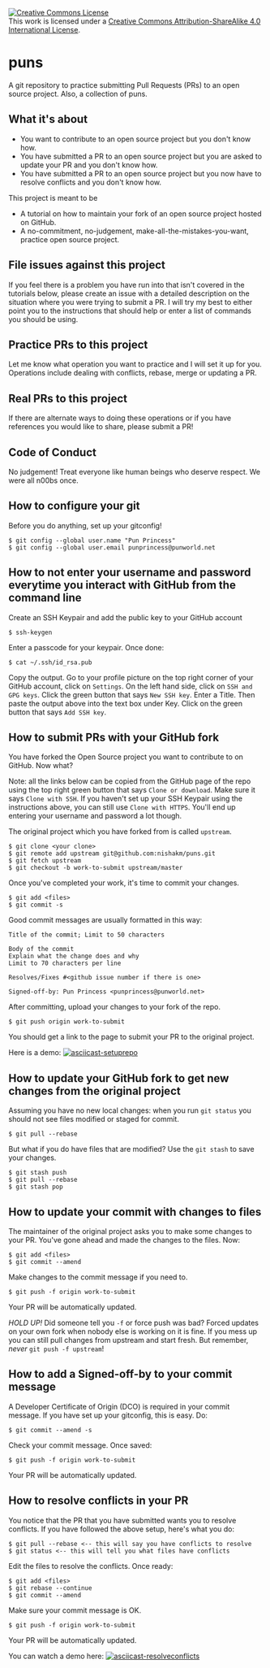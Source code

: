 <a rel="license" href="http://creativecommons.org/licenses/by-sa/4.0/"><img alt="Creative Commons License" style="border-width:0" src="https://i.creativecommons.org/l/by-sa/4.0/88x31.png" /></a><br />This work is licensed under a <a rel="license" href="http://creativecommons.org/licenses/by-sa/4.0/">Creative Commons Attribution-ShareAlike 4.0 International License</a>.
# puns
A git repository to practice submitting Pull Requests (PRs) to an open source project. Also, a collection of puns.

## What it's about

- You want to contribute to an open source project but you don't know how.
- You have submitted a PR to an open source project but you are asked to update your PR and you don't know how.
- You have submitted a PR to an open source project but you now have to resolve conflicts and you don't know how.

This project is meant to be
- A tutorial on how to maintain your fork of an open source project hosted on GitHub.
- A no-commitment, no-judgement, make-all-the-mistakes-you-want, practice open source project.

## File issues against this project
If you feel there is a problem you have run into that isn't covered in the tutorials below, please create an issue with a detailed description on the situation where you were trying to submit a PR. I will try my best to either point you to the instructions that should help or enter a list of commands you should be using.

## Practice PRs to this project
Let me know what operation you want to practice and I will set it up for you. Operations include dealing with conflicts, rebase, merge or updating a PR.

## Real PRs to this project
If there are alternate ways to doing these operations or if you have references you would like to share, please submit a PR!

## Code of Conduct
No judgement! Treat everyone like human beings who deserve respect. We were all n00bs once.

## How to configure your git
Before you do anything, set up your gitconfig!

```
$ git config --global user.name "Pun Princess"
$ git config --global user.email punprincess@punworld.net
```

## How to not enter your username and password everytime you interact with GitHub from the command line
Create an SSH Keypair and add the public key to your GitHub account

```
$ ssh-keygen
```
Enter a passcode for your keypair. Once done:
```
$ cat ~/.ssh/id_rsa.pub
```
Copy the output. Go to your profile picture on the top right corner of your GitHub account, click on `Settings`. On the left hand side, click on `SSH and GPG keys`. Click the green button that says `New SSH key`. Enter a Title. Then paste the output above into the text box under Key. Click on the green button that says `Add SSH key`.

## How to submit PRs with your GitHub fork

You have forked the Open Source project you want to contribute to on GitHub. Now what?

Note: all the links below can be copied from the GitHub page of the repo using the top right green button that says `Clone or download`. Make sure it says `Clone with SSH`. If you haven't set up your SSH Keypair using the instructions above, you can still use `Clone with HTTPS`. You'll end up entering your username and password a lot though.

The original project which you have forked from is called `upstream`.

```
$ git clone <your clone>
$ git remote add upstream git@github.com:nishakm/puns.git
$ git fetch upstream
$ git checkout -b work-to-submit upstream/master
```

Once you've completed your work, it's time to commit your changes.

```
$ git add <files>
$ git commit -s
```

Good commit messages are usually formatted in this way:

```
Title of the commit; Limit to 50 characters

Body of the commit
Explain what the change does and why
Limit to 70 characters per line

Resolves/Fixes #<github issue number if there is one>

Signed-off-by: Pun Princess <punprincess@punworld.net>
```

After committing, upload your changes to your fork of the repo.

```
$ git push origin work-to-submit
```

You should get a link to the page to submit your PR to the original project.

Here is a demo:
[![asciicast-setuprepo](https://asciinema.org/a/203606.png)](https://asciinema.org/a/203606)

## How to update your GitHub fork to get new changes from the original project

Assuming you have no new local changes: when you run `git status` you should not see files modified or staged for commit.

```
$ git pull --rebase
```

But what if you do have files that are modified? Use the `git stash` to save your changes.

```
$ git stash push
$ git pull --rebase
$ git stash pop
```

## How to update your commit with changes to files
The maintainer of the original project asks you to make some changes to your PR. You've gone ahead and made the changes to the files. Now:

```
$ git add <files>
$ git commit --amend
```

Make changes to the commit message if you need to.

```
$ git push -f origin work-to-submit
```

Your PR will be automatically updated.

*HOLD UP!* Did someone tell you `-f` or force push was bad? Forced updates on your own fork when nobody else is working on it is fine. If you mess up you can still pull changes from upstream and start fresh. But remember, *never* `git push -f upstream`!

## How to add a Signed-off-by to your commit message
A Developer Certificate of Origin (DCO) is required in your commit message. If you have set up your gitconfig, this is easy. Do:

```
$ git commit --amend -s
```

Check your commit message. Once saved:

```
$ git push -f origin work-to-submit
```

Your PR will be automatically updated.

## How to resolve conflicts in your PR
You notice that the PR that you have submitted wants you to resolve conflicts. If you have followed the above setup, here's what you do:

```
$ git pull --rebase <-- this will say you have conflicts to resolve
$ git status <-- this will tell you what files have conflicts
```

Edit the files to resolve the conflicts. Once ready:

```
$ git add <files>
$ git rebase --continue
$ git commit --amend
```

Make sure your commit message is OK.

```
$ git push -f origin work-to-submit
```

Your PR will be automatically updated.

You can watch a demo here:
[![asciicast-resolveconflicts](https://asciinema.org/a/203608.png)](https://asciinema.org/a/203608)
